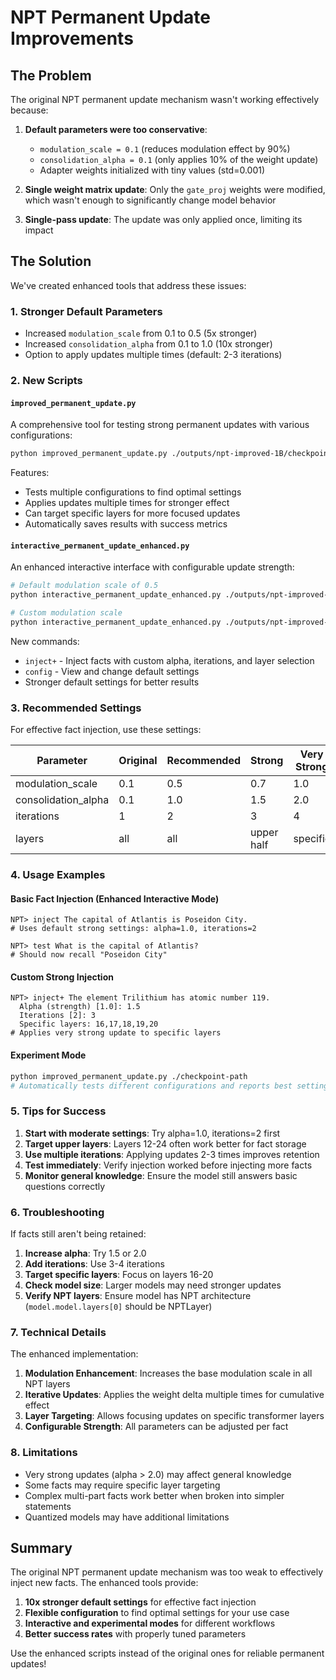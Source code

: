 # NPT Permanent Update Improvements

## The Problem

The original NPT permanent update mechanism wasn't working effectively because:

1. **Default parameters were too conservative**:
   - `modulation_scale = 0.1` (reduces modulation effect by 90%)
   - `consolidation_alpha = 0.1` (only applies 10% of the weight update)
   - Adapter weights initialized with tiny values (std=0.001)

2. **Single weight matrix update**: Only the `gate_proj` weights were modified, which wasn't enough to significantly change model behavior

3. **Single-pass update**: The update was only applied once, limiting its impact

## The Solution

We've created enhanced tools that address these issues:

### 1. **Stronger Default Parameters**

- Increased `modulation_scale` from 0.1 to 0.5 (5x stronger)
- Increased `consolidation_alpha` from 0.1 to 1.0 (10x stronger)
- Option to apply updates multiple times (default: 2-3 iterations)

### 2. **New Scripts**

#### `improved_permanent_update.py`
A comprehensive tool for testing strong permanent updates with various configurations:

```bash
python improved_permanent_update.py ./outputs/npt-improved-1B/checkpoint-500
```

Features:
- Tests multiple configurations to find optimal settings
- Applies updates multiple times for stronger effect
- Can target specific layers for more focused updates
- Automatically saves results with success metrics

#### `interactive_permanent_update_enhanced.py`
An enhanced interactive interface with configurable update strength:

```bash
# Default modulation scale of 0.5
python interactive_permanent_update_enhanced.py ./outputs/npt-improved-1B/checkpoint-500

# Custom modulation scale
python interactive_permanent_update_enhanced.py ./outputs/npt-improved-1B/checkpoint-500 0.7
```

New commands:
- `inject+` - Inject facts with custom alpha, iterations, and layer selection
- `config` - View and change default settings
- Stronger default settings for better results

### 3. **Recommended Settings**

For effective fact injection, use these settings:

| Parameter | Original | Recommended | Strong | Very Strong |
|-----------|----------|-------------|--------|-------------|
| modulation_scale | 0.1 | 0.5 | 0.7 | 1.0 |
| consolidation_alpha | 0.1 | 1.0 | 1.5 | 2.0 |
| iterations | 1 | 2 | 3 | 4 |
| layers | all | all | upper half | specific |

### 4. **Usage Examples**

#### Basic Fact Injection (Enhanced Interactive Mode)
```
NPT> inject The capital of Atlantis is Poseidon City.
# Uses default strong settings: alpha=1.0, iterations=2

NPT> test What is the capital of Atlantis?
# Should now recall "Poseidon City"
```

#### Custom Strong Injection
```
NPT> inject+ The element Trilithium has atomic number 119.
  Alpha (strength) [1.0]: 1.5
  Iterations [2]: 3
  Specific layers: 16,17,18,19,20
# Applies very strong update to specific layers
```

#### Experiment Mode
```bash
python improved_permanent_update.py ./checkpoint-path
# Automatically tests different configurations and reports best settings
```

### 5. **Tips for Success**

1. **Start with moderate settings**: Try alpha=1.0, iterations=2 first
2. **Target upper layers**: Layers 12-24 often work better for fact storage
3. **Use multiple iterations**: Applying updates 2-3 times improves retention
4. **Test immediately**: Verify injection worked before injecting more facts
5. **Monitor general knowledge**: Ensure the model still answers basic questions correctly

### 6. **Troubleshooting**

If facts still aren't being retained:

1. **Increase alpha**: Try 1.5 or 2.0
2. **Add iterations**: Use 3-4 iterations
3. **Target specific layers**: Focus on layers 16-20
4. **Check model size**: Larger models may need stronger updates
5. **Verify NPT layers**: Ensure model has NPT architecture (`model.model.layers[0]` should be NPTLayer)

### 7. **Technical Details**

The enhanced implementation:

1. **Modulation Enhancement**: Increases the base modulation scale in all NPT layers
2. **Iterative Updates**: Applies the weight delta multiple times for cumulative effect
3. **Layer Targeting**: Allows focusing updates on specific transformer layers
4. **Configurable Strength**: All parameters can be adjusted per fact

### 8. **Limitations**

- Very strong updates (alpha > 2.0) may affect general knowledge
- Some facts may require specific layer targeting
- Complex multi-part facts work better when broken into simpler statements
- Quantized models may have additional limitations

## Summary

The original NPT permanent update mechanism was too weak to effectively inject new facts. The enhanced tools provide:

1. **10x stronger default settings** for effective fact injection
2. **Flexible configuration** to find optimal settings for your use case
3. **Interactive and experimental modes** for different workflows
4. **Better success rates** with properly tuned parameters

Use the enhanced scripts instead of the original ones for reliable permanent updates!
